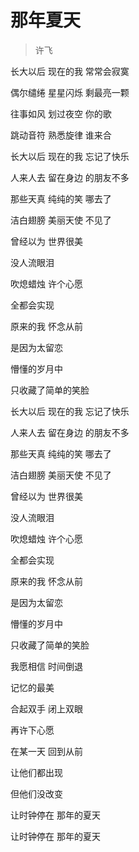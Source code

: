 # 那年夏天
> 许飞

长大以后 现在的我 常常会寂寞

偶尔缱绻 星星闪烁 剩最亮一颗

往事如风 划过夜空 你的歌

跳动音符 熟悉旋律 谁来合

长大以后 现在的我 忘记了快乐

人来人去 留在身边 的朋友不多

那些天真 纯纯的笑 哪去了

洁白翅膀 美丽天使 不见了

曾经以为 世界很美

没人流眼泪

吹熄蜡烛 许个心愿

全都会实现

原来的我 怀念从前

是因为太留恋

懵懂的岁月中

只收藏了简单的笑脸

长大以后 现在的我 忘记了快乐

人来人去 留在身边 的朋友不多

那些天真 纯纯的笑 哪去了

洁白翅膀 美丽天使 不见了

曾经以为 世界很美

没人流眼泪

吹熄蜡烛 许个心愿

全都会实现

原来的我 怀念从前

是因为太留恋

懵懂的岁月中

只收藏了简单的笑脸

我愿相信 时间倒退

记忆的最美

合起双手 闭上双眼

再许下心愿

在某一天 回到从前

让他们都出现

但他们没改变

让时钟停在 那年的夏天

让时钟停在 那年的夏天